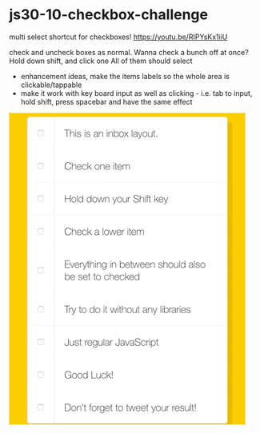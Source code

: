 # js30-10-checkbox-challenge
multi select shortcut for checkboxes! https://youtu.be/RIPYsKx1iiU

check and uncheck boxes as normal. 
Wanna check a bunch off at once? Hold down shift, and click one
All of them should select

- enhancement ideas, make the items labels so the whole area is clickable/tappable
- make it work with key board input as well as clicking
      - i.e. tab to input, hold shift, press spacebar and have the same effect

![a demonstration of running the index.html file, checking and unchecking boxes as well as checking groups while holding down the shift key](finished-checklist.gif)
